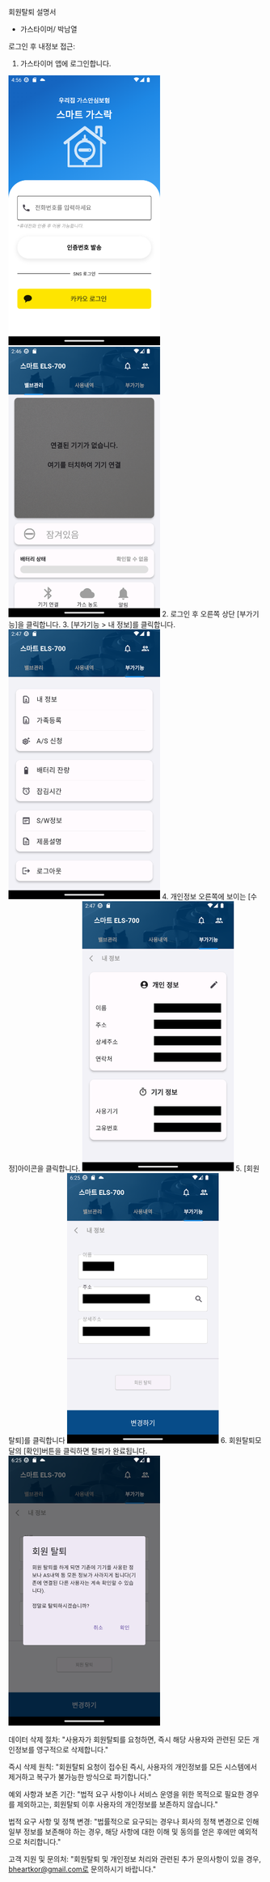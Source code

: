 회원탈퇴 설명서 

- 가스타이머/ 박남열

로그인 후 내정보 접근:
1. 가스타이머 앱에 로그인합니다.
<img src="회원탈퇴_login.png" alt="가스타이머 로그인 페이지" width="300px"/>
<img src="회원탈퇴1.png" alt="로그인 후 화면" width="300px"/>
2. 로그인 후 오른쪽 상단 [부가기능]을 클릭합니다.
3. [부가기능 > 내 정보]를 클릭합니다.
<img src="회원탈퇴2.png" alt="부가기능 페이지" width="300px">
4. 개인정보 오른쪽에 보이는 [수정]아이콘을 클릭합니다.
<img src="회원탈퇴3.png" alt="내 정보 페이지" width="300px">
5. [회원탈퇴]를 클릭합니다
<img src="회원탈퇴4.png" alt="내 정보 수정 페이지" width="300px">
6. 회원탈퇴모달의 [확인]버튼을 클릭하면 탈퇴가 완료됩니다.
<img src="회원탈퇴5.png" alt="회원탈퇴모달" width="300px"> 


데이터 삭제 절차:
"사용자가 회원탈퇴를 요청하면, 즉시 해당 사용자와 관련된 모든 개인정보를 영구적으로 삭제합니다."

즉시 삭제 원칙:
"회원탈퇴 요청이 접수된 즉시, 사용자의 개인정보를 모든 시스템에서 제거하고 복구가 불가능한 방식으로 파기합니다."

예외 사항과 보존 기간:
"법적 요구 사항이나 서비스 운영을 위한 목적으로 필요한 경우를 제외하고는, 회원탈퇴 이후 사용자의 개인정보를 보존하지 않습니다."

법적 요구 사항 및 정책 변경:
"법률적으로 요구되는 경우나 회사의 정책 변경으로 인해 일부 정보를 보존해야 하는 경우, 해당 사항에 대한 이해 및 동의를 얻은 후에만 예외적으로 처리합니다."

고객 지원 및 문의처:
"회원탈퇴 및 개인정보 처리와 관련된 추가 문의사항이 있을 경우, bheartkor@gmail.com로 문의하시기 바랍니다."